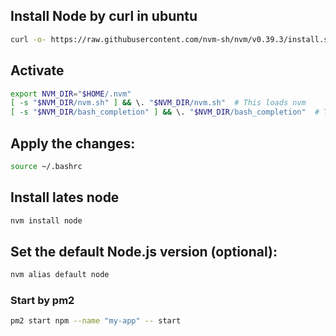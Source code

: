 ## Install Node by curl in ubuntu

```bash
curl -o- https://raw.githubusercontent.com/nvm-sh/nvm/v0.39.3/install.sh | bash
```

## Activate

```bash
export NVM_DIR="$HOME/.nvm"
[ -s "$NVM_DIR/nvm.sh" ] && \. "$NVM_DIR/nvm.sh"  # This loads nvm
[ -s "$NVM_DIR/bash_completion" ] && \. "$NVM_DIR/bash_completion"  # This loads nvm bash_completion

```

## Apply the changes:

```bash
source ~/.bashrc
```

## Install lates node

```bash
nvm install node
```

## Set the default Node.js version (optional):

```bash
nvm alias default node
```

### Start by pm2

```bash
pm2 start npm --name "my-app" -- start
```
